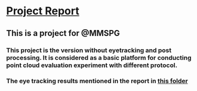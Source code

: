 # [Project Report](Semester_Project.pdf)

## This is a project for @MMSPG

### This project is the version without eyetracking and post processing. It is considered as a basic platform for conducting point cloud evaluation experiment with different protocol. 

### The eye tracking results mentioned in the report in [this folder](RecordedResults)